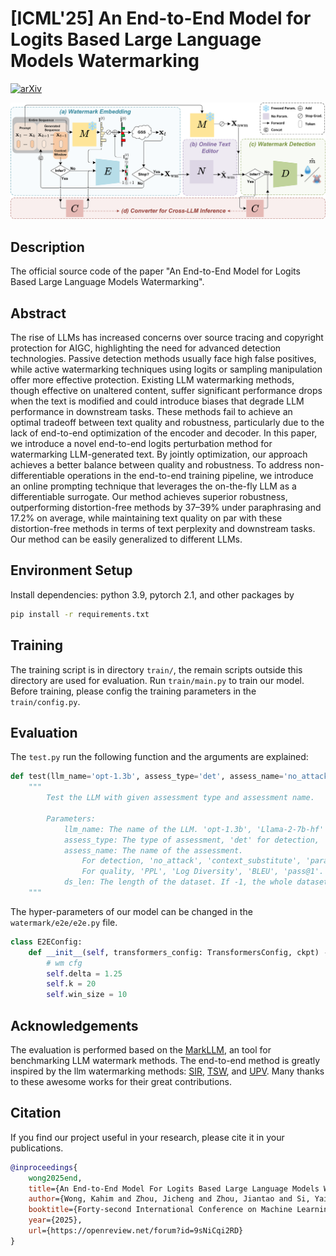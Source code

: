 
# [ICML'25] An End-to-End Model for Logits Based Large Language Models Watermarking

[![arXiv](https://img.shields.io/badge/arXiv-2505.02344-b31b1b.svg)](https://arxiv.org/pdf/2505.02344)

![Model Overview](./fig/model_overview.png)
 
## Description   

The official source code of the paper "An End-to-End Model for Logits Based Large Language Models Watermarking". 

## Abstract   

The rise of LLMs has increased concerns over source tracing and copyright protection for AIGC, highlighting the need for advanced detection technologies. Passive detection methods usually face high false positives, while active watermarking techniques using logits or sampling manipulation offer more effective protection. Existing LLM watermarking methods, though effective on unaltered content, suffer significant performance drops when the text is modified and could introduce biases that degrade LLM performance in downstream tasks. These methods fail to achieve an optimal tradeoff between text quality and robustness, particularly due to the lack of end-to-end optimization of the encoder and decoder. In this paper, we introduce a novel end-to-end logits perturbation method for watermarking LLM-generated text. By jointly optimization, our approach achieves a better balance between quality and robustness. To address non-differentiable operations in the end-to-end training pipeline, we introduce an online prompting technique that leverages the on-the-fly LLM as a differentiable surrogate. Our method achieves superior robustness, outperforming distortion-free methods by 37–39\% under paraphrasing and 17.2\% on average, while maintaining text quality on par with these distortion-free methods in terms of text perplexity and downstream tasks. Our method can be easily generalized to different LLMs.    

## Environment Setup

Install dependencies: python 3.9, pytorch 2.1, and other packages by
```bash
pip install -r requirements.txt
```   

## Training

The training script is in directory ```train/```, the remain scripts outside this directory are used for evaluation. Run ```train/main.py``` to train our model. Before training, please config the training parameters in the ```train/config.py```.

## Evaluation

The ```test.py``` run the following function and the arguments are explained:

```python
def test(llm_name='opt-1.3b', assess_type='det', assess_name='no_attack', ds_len=-1):
    """
        Test the LLM with given assessment type and assessment name.

        Parameters:
            llm_name: The name of the LLM. 'opt-1.3b', 'Llama-2-7b-hf'
            assess_type: The type of assessment, 'det' for detection, 'qlt' for quality.
            assess_name: The name of the assessment.
                For detection, 'no_attack', 'context_substitute', 'paraphrase_dipper'.
                For quality, 'PPL', 'Log Diversity', 'BLEU', 'pass@1'.
            ds_len: The length of the dataset. If -1, the whole dataset is used.
    """
```

The hyper-parameters of our model can be changed in the ```watermark/e2e/e2e.py``` file.

```python
class E2EConfig:
    def __init__(self, transformers_config: TransformersConfig, ckpt) -> None:
        # wm cfg
        self.delta = 1.25
        self.k = 20
        self.win_size = 10

```

## Acknowledgements

The evaluation is performed based on the [MarkLLM](https://github.com/THU-BPM/MarkLLM), an tool for benchmarking LLM watermark methods.
The end-to-end method is greatly inspired by the llm watermarking methods: [SIR](https://github.com/THU-BPM/Robust_Watermark), [TSW](https://github.com/mignonjia/TS_watermark), and [UPV](https://github.com/THU-BPM/unforgeable_watermark). Many thanks to these awesome works for their great contributions.

## Citation

If you find our project useful in your research, please cite it in your publications.

```bibtex
@inproceedings{
    wong2025end,
    title={An End-to-End Model For Logits Based Large Language Models Watermarking},
    author={Wong, Kahim and Zhou, Jicheng and Zhou, Jiantao and Si, Yain-Whar},
    booktitle={Forty-second International Conference on Machine Learning},
    year={2025},
    url={https://openreview.net/forum?id=9sNiCqi2RD}
}
```
